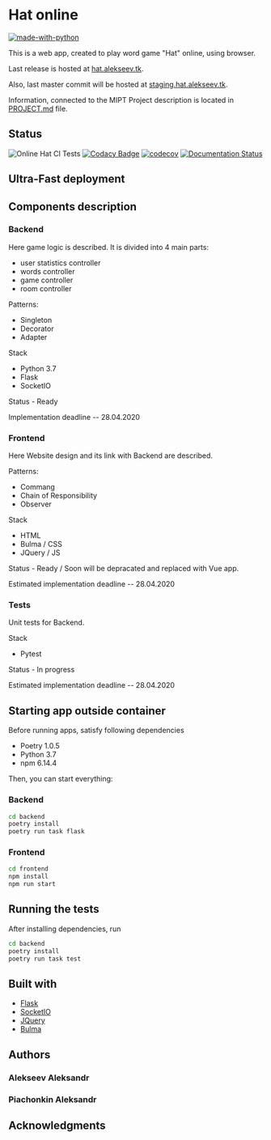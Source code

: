 # Hat online

[![made-with-python](https://img.shields.io/badge/Made%20with-Python-1f425f.svg)](https://www.python.org/)
<!-- [![GitHub license](https://img.shields.io/github/license/aalekseevx/mipt-tp-game.svg)](https://github.com/Naereen/StrapDown.js/blob/master/LICENSE) -->
<!-- [![Analytics](https://ga-beacon.appspot.com/UA-38514290-17/github.com/Naereen/badges/README.md)](https://GitHub.com/Naereen/badges/) -->
<!-- [![GitHub release](https://img.shields.io/github/release/Naereen/StrapDown.js.svg)](https://GitHub.com/Naereen/StrapDown.js/releases/) -->

This is a web app, created to play word game "Hat" online, using browser.

Last release is hosted at [hat.alekseev.tk](https://hat.alekseev.tk).

Also, last master commit will be hosted at [staging.hat.alekseev.tk](https://staging.hat.alekseev.tk).

Information, connected to the MIPT Project description is located in [PROJECT.md](PROJECT.md) file.

## Status

![Online Hat CI Tests](https://github.com/aalekseevx/mipt-tp-game/workflows/Online%20Hat%20CI%20Tests/badge.svg?branch=master)
[![Codacy Badge](https://api.codacy.com/project/badge/Grade/4dfd3032ac3f42fb9633d42d3f0f6223)](https://www.codacy.com/manual/aalekseevx/mipt-tp-game?utm_source=github.com&amp;utm_medium=referral&amp;utm_content=aalekseevx/mipt-tp-game&amp;utm_campaign=Badge_Grade)
[![codecov](https://codecov.io/gh/aalekseevx/mipt-tp-game/branch/master/graph/badge.svg)](https://codecov.io/gh/aalekseevx/mipt-tp-game)
[![Documentation Status](https://readthedocs.org/projects/hat-online/badge/?version=latest)](https://hat-online.readthedocs.io/en/latest/?badge=latest)
   

## Ultra-Fast deployment

## Components description

### Backend

Here game logic is described. It is divided into 4 main parts:

- user statistics controller
- words controller
- game controller
- room controller

Patterns:

- Singleton
- Decorator
- Adapter

Stack
- Python 3.7
- Flask
- SocketIO

Status - Ready

Implementation deadline -- 28.04.2020

### Frontend

Here Website design and its link with Backend are described.

Patterns:
- Commang
- Chain of Responsibility
- Observer


Stack
- HTML
- Bulma / CSS
- JQuery / JS

Status - Ready / Soon will be depracated and replaced with Vue app.

Estimated implementation deadline -- 28.04.2020 

### Tests 

Unit tests for Backend.

Stack
- Pytest

Status - In progress

Estimated implementation deadline -- 28.04.2020

## Starting app outside container

Before running apps, satisfy following dependencies

- Poetry 1.0.5
- Python 3.7
- npm 6.14.4

Then, you can start everything:

### Backend

```bash
cd backend
poetry install
poetry run task flask
```


### Frontend

```bash
cd frontend
npm install
npm run start
```

## Running the tests

After installing dependencies, run
```bash
cd backend
poetry install
poetry run task test
```
## Built with

- [Flask](https://github.com/pallets/flask)
- [SocketIO](https://github.com/socketio/socket.io)
- [JQuery](https://github.com/jquery/jquery)
- [Bulma](https://github.com/jgthms/bulma)

## Authors
### Alekseev Aleksandr

### Piachonkin Aleksandr

## Acknowledgments
